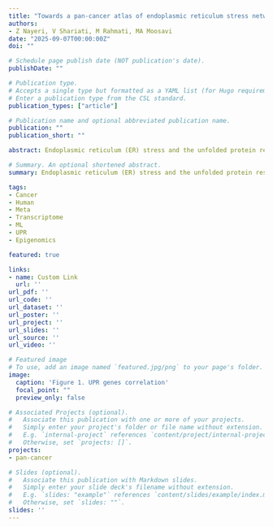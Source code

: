```yaml
---
title: "Towards a pan-cancer atlas of endoplasmic reticulum stress network: A machine learning approach"
authors:
- Z Nayeri, V Shariati, M Rahmati, MA Moosavi 
date: "2025-09-07T00:00:00Z"
doi: ""

# Schedule page publish date (NOT publication's date).
publishDate: ""

# Publication type.
# Accepts a single type but formatted as a YAML list (for Hugo requirements).
# Enter a publication type from the CSL standard.
publication_types: ["article"]

# Publication name and optional abbreviated publication name.
publication: ""
publication_short: ""

abstract: Endoplasmic reticulum (ER) stress and the unfolded protein response (UPR) pathway play pivotal roles in cancer progression and therapy resistance, yet their pan-cancer dynamics and clinical implications remain poorly understood. This study presents a comprehensive analysis of ER stress and UPR pathway activity across 32 cancer types using The Cancer Genome Atlas (TCGA) data. By integrating gene-centric and pathway-centric approaches, including single-sample Gene Set Enrichment Analysis (ssGSEA), we characterized the expression landscape, tumor microenvironment interactions, and clinical relevance of UPR signaling. Our results revealed coordinated ER stress gene expression patterns in primary tumors, with UPR pathway activity significantly elevated in most cancers compared to adjacent normal tissues. Tumor purity inversely correlated with ER stress activity, underscoring microenvironmental influences. Differential expression analysis identified 61 UPR-related genes dysregulated across cancers, with IRE1 and PERK branches predominantly upregulated. Clinically, elevated UPR activity correlated with poor prognosis, advanced tumor stages, and resistance to therapies targeting EGFR, chromatin remodeling, and DNA repair. Co-expression networks highlighted UPR interactions with DNA repair and extracellular matrix pathways, while hallmark pathway analysis linked UPR to mTORC1 signaling, hypoxia, and epithelial-mesenchymal transition. Immune profiling revealed UPR-associated shifts in cytotoxic T cells and macrophages, suggesting microenvironmental modulation. Drug response analysis demonstrated UPR-mediated resistance to EGFR inhibitors and PARP inhibitors, implicating IRE1 as a key contributor. This study establishes the UPR as a central regulator of cancer progression, offering insights into its dual roles in tumor survival and therapy resistance. Our findings advocate for UPR pathway inhibition as a promising strategy to enhance treatment efficacy, particularly in lung, gastrointestinal, and kidney cancers.

# Summary. An optional shortened abstract.
summary: Endoplasmic reticulum (ER) stress and the unfolded protein response (UPR) pathway play pivotal roles in cancer progression and therapy resistance, yet their pan-cancer dynamics and clinical implications remain poorly understood. This study presents a comprehensive analysis of ER stress and UPR pathway activity across 32 cancer types using The Cancer Genome Atlas (TCGA) data. By integrating gene-centric and pathway-centric approaches, including single-sample Gene Set Enrichment Analysis (ssGSEA), we characterized the expression landscape, tumor microenvironment interactions, and clinical relevance of UPR signaling. Our results revealed coordinated ER stress gene expression patterns in primary tumors, with UPR pathway activity significantly elevated in most cancers compared to adjacent normal tissues. Tumor purity inversely correlated with ER stress activity, underscoring microenvironmental influences. Differential expression analysis identified 61 UPR-related genes dysregulated across cancers, with IRE1 and PERK branches predominantly upregulated. Clinically, elevated UPR activity correlated with poor prognosis, advanced tumor stages, and resistance to therapies targeting EGFR, chromatin remodeling, and DNA repair. Co-expression networks highlighted UPR interactions with DNA repair and extracellular matrix pathways, while hallmark pathway analysis linked UPR to mTORC1 signaling, hypoxia, and epithelial-mesenchymal transition. Immune profiling revealed UPR-associated shifts in cytotoxic T cells and macrophages, suggesting microenvironmental modulation. Drug response analysis demonstrated UPR-mediated resistance to EGFR inhibitors and PARP inhibitors, implicating IRE1 as a key contributor. This study establishes the UPR as a central regulator of cancer progression, offering insights into its dual roles in tumor survival and therapy resistance. Our findings advocate for UPR pathway inhibition as a promising strategy to enhance treatment efficacy, particularly in lung, gastrointestinal, and kidney cancers.

tags:
- Cancer
- Human
- Meta
- Transcriptome
- ML
- UPR
- Epigenomics

featured: true

links:
- name: Custom Link
  url: ''
url_pdf: ''
url_code: ''
url_dataset: ''
url_poster: ''
url_project: ''
url_slides: ''
url_source: ''
url_video: ''

# Featured image
# To use, add an image named `featured.jpg/png` to your page's folder. 
image:
  caption: 'Figure 1. UPR genes correlation'
  focal_point: ""
  preview_only: false

# Associated Projects (optional).
#   Associate this publication with one or more of your projects.
#   Simply enter your project's folder or file name without extension.
#   E.g. `internal-project` references `content/project/internal-project/index.md`.
#   Otherwise, set `projects: []`.
projects:
- pan-cancer

# Slides (optional).
#   Associate this publication with Markdown slides.
#   Simply enter your slide deck's filename without extension.
#   E.g. `slides: "example"` references `content/slides/example/index.md`.
#   Otherwise, set `slides: ""`.
slides: ''
---
```

